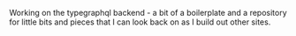 Working on the typegraphql backend - a bit of a boilerplate and a repository for little bits and pieces that I can look back on as I build out other sites.
